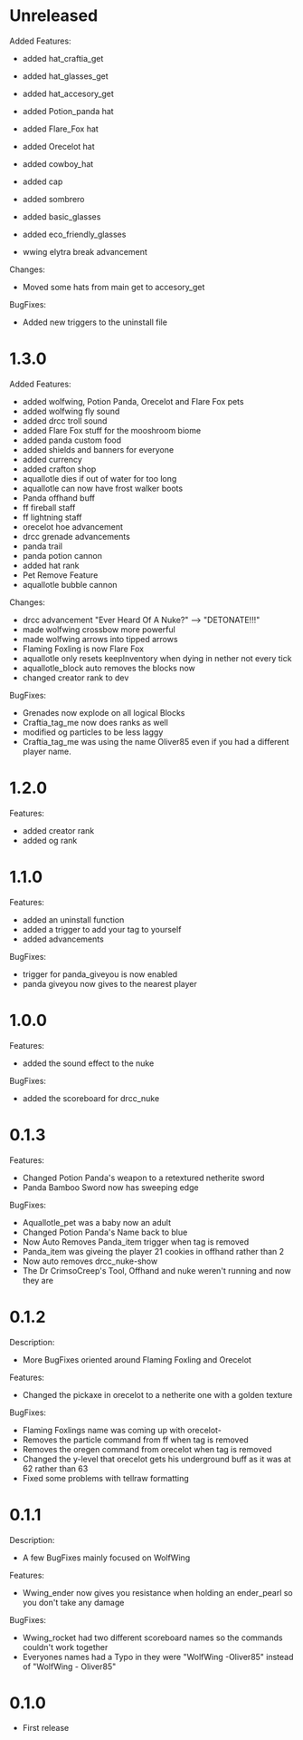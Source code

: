 # Unreleased

Added Features:
- added hat_craftia_get
- added hat_glasses_get
- added hat_accesory_get

- added Potion_panda hat
- added Flare_Fox hat
- added Orecelot hat

- added cowboy_hat
- added cap
- added sombrero
- added basic_glasses
- added eco_friendly_glasses

- wwing elytra break advancement

Changes:
- Moved some hats from main get to accesory_get

BugFixes:
- Added new triggers to the uninstall file

# 1.3.0

Added Features:
- added wolfwing, Potion Panda, Orecelot and Flare Fox pets
- added wolfwing fly sound
- added drcc troll sound
- added Flare Fox stuff for the mooshroom biome
- added panda custom food
- added shields and banners for everyone
- added currency
- added crafton shop
- aquallotle dies if out of water for too long
- aquallotle can now have frost walker boots
- Panda offhand buff
- ff fireball staff
- ff lightning staff
- orecelot hoe advancement
- drcc grenade advancements
- panda trail
- panda potion cannon
- added hat rank
- Pet Remove Feature
- aquallotle bubble cannon

Changes:
- drcc advancement "Ever Heard Of A Nuke?" --> "DETONATE!!!"
- made wolfwing crossbow more powerful
- made wolfwing arrows into tipped arrows
- Flaming Foxling is now Flare Fox
- aquallotle only resets keepInventory when dying in nether not every tick
- aquallotle_block auto removes the blocks now
- changed creator rank to dev

BugFixes:
- Grenades now explode on all logical Blocks
- Craftia_tag_me now does ranks as well
- modified og particles to be less laggy
- Craftia_tag_me was using the name Oliver85 even if you had a different player name.

# 1.2.0

Features:
- added creator rank
- added og rank


# 1.1.0

Features:
- added an uninstall function
- added a trigger to add your tag to yourself
- added advancements

BugFixes:
- trigger for panda_giveyou is now enabled
- panda giveyou now gives to the nearest player

# 1.0.0

Features:
- added the sound effect to the nuke

BugFixes:
- added the scoreboard for drcc_nuke

# 0.1.3

Features:
- Changed Potion Panda's weapon to a retextured netherite sword
- Panda Bamboo Sword now has sweeping edge

BugFixes:
- Aquallotle_pet was a baby now an adult
- Changed Potion Panda's Name back to blue
- Now Auto Removes Panda_item trigger when tag is removed
- Panda_item was giveing the player 21 cookies in offhand rather than 2
- Now auto removes drcc_nuke-show
- The Dr CrimsoCreep's Tool, Offhand and nuke weren't running and now they are

# 0.1.2

Description:
- More BugFixes oriented around Flaming Foxling and Orecelot

Features:
- Changed the pickaxe in orecelot to a netherite one with a golden texture

BugFixes:
- Flaming Foxlings name was coming up with orecelot-
- Removes the particle command from ff when tag is removed
- Removes the oregen command from orecelot when tag is removed
- Changed the y-level that orecelot gets his underground buff as it was at 62 rather than 63
- Fixed some problems with tellraw formatting

# 0.1.1

Description:
- A few BugFixes mainly focused on WolfWing

Features:
- Wwing_ender now gives you resistance when holding an ender_pearl so you don't take any damage

BugFixes:
- Wwing_rocket had two different scoreboard names so the commands couldn't work together
- Everyones names had a Typo in they were "WolfWing -Oliver85" instead of "WolfWing - Oliver85"

# 0.1.0

- First release
